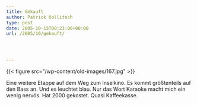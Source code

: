 ```yaml
---
title: Gekauft
author: Patrick Kollitsch
type: post
date: 2005-10-15T00:23:00+00:00
url: /2005/10/gekauft/




---
```

{{< figure src="/wp-content/old-images/167.jpg" >}}

Eine weitere Etappe auf dem Weg zum Inselkino. Es kommt gr&ouml;&szlig;tenteils auf den Bass an. Und es leuchtet blau. Nur das Wort Karaoke macht mich ein wenig nerv&ouml;s. Hat 2000 gekostet. Quasi Kaffeekasse.